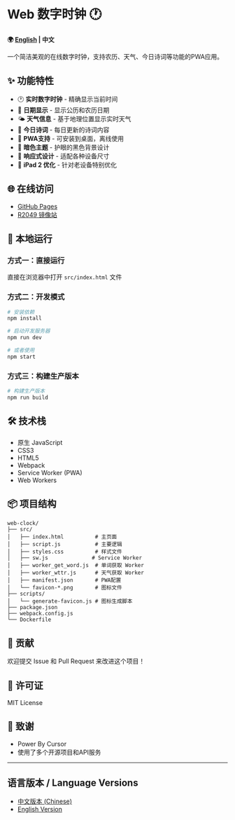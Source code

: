 # Web 数字时钟 🕐

**🌍 [English](./README_EN.md) | 中文**

一个简洁美观的在线数字时钟，支持农历、天气、今日诗词等功能的PWA应用。

## ✨ 功能特性

- 🕐 **实时数字时钟** - 精确显示当前时间
- 📅 **日期显示** - 显示公历和农历日期
- 🌤️ **天气信息** - 基于地理位置显示实时天气
- 📖 **今日诗词** - 每日更新的诗词内容
- 📱 **PWA支持** - 可安装到桌面，离线使用
- 🎨 **暗色主题** - 护眼的黑色背景设计
- 📱 **响应式设计** - 适配各种设备尺寸
- 🔧 **iPad 2 优化** - 针对老设备特别优化

## 🌐 在线访问

- [GitHub Pages](https://liguobao.github.io/web-clock/)
- [R2049 镜像站](https://time.r2049.cn/)

## 🚀 本地运行

### 方式一：直接运行

直接在浏览器中打开 `src/index.html` 文件

### 方式二：开发模式

```bash
# 安装依赖
npm install

# 启动开发服务器
npm run dev

# 或者使用
npm start
```

### 方式三：构建生产版本

```bash
# 构建生产版本
npm run build
```

## 🛠️ 技术栈

- 原生 JavaScript
- CSS3
- HTML5
- Webpack
- Service Worker (PWA)
- Web Workers

## 📦 项目结构

```text
web-clock/
├── src/
│   ├── index.html          # 主页面
│   ├── script.js           # 主要逻辑
│   ├── styles.css          # 样式文件
│   ├── sw.js              # Service Worker
│   ├── worker_get_word.js  # 单词获取 Worker
│   ├── worker_wttr.js      # 天气获取 Worker
│   ├── manifest.json       # PWA配置
│   └── favicon-*.png       # 图标文件
├── scripts/
│   └── generate-favicon.js # 图标生成脚本
├── package.json
├── webpack.config.js
└── Dockerfile
```

## 🤝 贡献

欢迎提交 Issue 和 Pull Request 来改进这个项目！

## 📄 许可证

MIT License

## 🙏 致谢

- Power By Cursor
- 使用了多个开源项目和API服务

---

## 语言版本 / Language Versions

- [中文版本 (Chinese)](./readme.md)
- [English Version](./README_EN.md)
